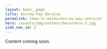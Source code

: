 ```yaml
---
layout: base__page
title: Escrow Pay Service
permalink: /how-it-works/escrow-pay-service/
hero: /assets/img/content/hero/hero-3.jpg
side_nav_id: 2
---
```


Content coming soon.